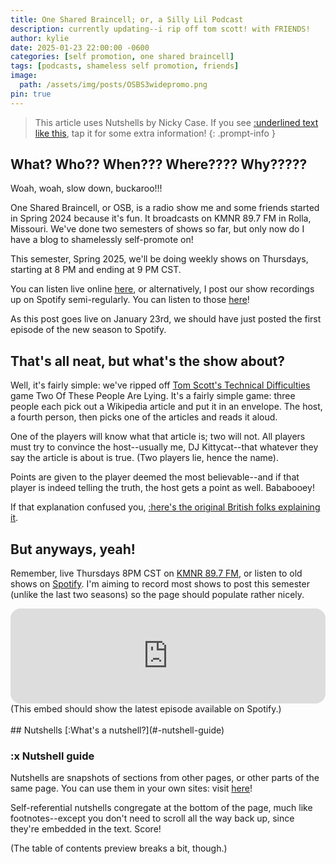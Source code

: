 ```yaml
---
title: One Shared Braincell; or, a Silly Lil Podcast
description: currently updating--i rip off tom scott! with FRIENDS!
author: kylie
date: 2025-01-23 22:00:00 -0600
categories: [self promotion, one shared braincell]
tags: [podcasts, shameless self promotion, friends]
image: 
  path: /assets/img/posts/OSBS3widepromo.png
pin: true
---
```


<script src="https://cdn.jsdelivr.net/gh/ncase/nutshell/nutshell.js"></script>
<script>
Nutshell.setOptions({
    startOnLoad: true, // Start Nutshell on load? (default: true)
    lang: 'en', // Language (default: 'en', which is English)
    dontEmbedHeadings: true, // If 'true', removes the "embed this as a nutshell" option on headings
});
</script><!-- enables Nutshell by Nicky Case -->

> This article uses Nutshells by Nicky Case. If you see 
> [:underlined text like this](#x-nutshell-guide), tap it for some extra information!
{: .prompt-info }

## What? Who?? When??? Where???? Why?????

Woah, woah, slow down, buckaroo!!!

One Shared Braincell, or OSB, is a radio show me and some friends started in Spring 2024 because it's fun. It broadcasts on KMNR 89.7 FM in Rolla, Missouri. We've done two semesters of shows so far, but only now do I have a blog to shamelessly self-promote on!

This semester, Spring 2025, we'll be doing weekly shows on Thursdays, starting at 8 PM and ending at 9 PM CST. 

You can listen live online [here](https://www.kmnr.org/), or alternatively, I post our show recordings up on Spotify semi-regularly. You can listen to those [here](https://open.spotify.com/show/6LJ0uw1NqlgWd0zcOhMUDS?si=10337a14e9f04ee1)!

As this post goes live on January 23rd, we should have just posted the first episode of the new season to Spotify.


## That's all neat, but what's the show about?

Well, it's fairly simple: we've ripped off [Tom Scott's Technical Difficulties](https://www.techdif.co.uk/) game Two Of These People Are Lying. It's a fairly simple game: three people each pick out a Wikipedia article and put it in an envelope. The host, a fourth person, then picks one of the articles and reads it aloud. 

One of the players will know what that article is; two will not. All players must try to convince the host--usually me, DJ Kittycat--that whatever they say the article is about is true. (Two players lie, hence the name).

Points are given to the player deemed the most believable--and if that player is indeed telling the truth, the host gets a point as well. Bababooey!

If that explanation confused you, [:here's the original British folks explaining it](https://youtu.be/phL7P6gtZRM?si=IK4560tU2U8M1siv).

## But anyways, yeah!
Remember, live Thursdays 8PM CST on [KMNR 89.7 FM](https://www.kmnr.org/), or listen to old shows on [Spotify](https://open.spotify.com/show/6LJ0uw1NqlgWd0zcOhMUDS?si=10337a14e9f04ee1). I'm aiming to record most shows to post this semester (unlike the last two seasons) so the page should populate rather nicely.

<iframe style="border-radius:16px" src="https://open.spotify.com/embed/show/6LJ0uw1NqlgWd0zcOhMUDS?utm_source=generator&t=0" width="100%" height="152" frameBorder="0" allowfullscreen="" allow="autoplay; clipboard-write; encrypted-media; fullscreen; picture-in-picture" loading="lazy"></iframe>
(This embed should show the latest episode available on Spotify.)







<BR>
<BR>
## Nutshells
[:What's a nutshell?](#-nutshell-guide)

### :x Nutshell guide
  Nutshells are snapshots of sections from other pages, or other parts of the same page. You can use them in your own sites: visit [here](https://ncase.me/nutshell/)!

  Self-referential nutshells congregate at the bottom of the page, much like footnotes--except you don't need to scroll all the way back up, since they're embedded in the text. Score!

  (The table of contents preview breaks a bit, though.)
